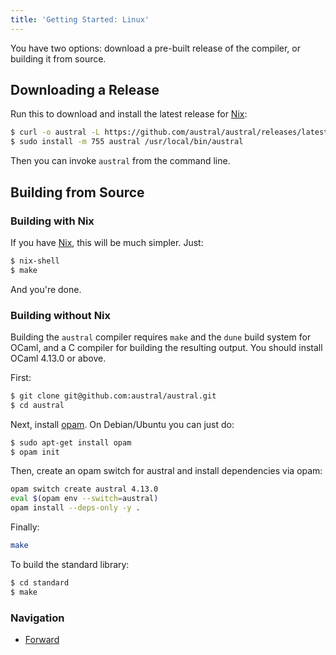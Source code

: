 ```yaml
---
title: 'Getting Started: Linux'
---
```


You have two options: download a pre-built release of the compiler, or building
it from source.

## Downloading a Release

Run this to download and install the latest release for [Nix][nix]:

```bash
$ curl -o austral -L https://github.com/austral/austral/releases/latest/download/austral-linux
$ sudo install -m 755 austral /usr/local/bin/austral
```

Then you can invoke `austral` from the command line.

## Building from Source

### Building with Nix

If you have [Nix][nix], this will be much simpler. Just:

[nix]: https://nixos.org/

```bash
$ nix-shell
$ make
```

And you're done.

### Building without Nix

Building the `austral` compiler requires `make` and the `dune` build system for
OCaml, and a C compiler for building the resulting output. You should install
OCaml 4.13.0 or above.

First:

```bash
$ git clone git@github.com:austral/austral.git
$ cd austral
```

Next, install [opam][opam]. On Debian/Ubuntu you can just do:

```bash
$ sudo apt-get install opam
$ opam init
```

Then, create an opam switch for austral and install dependencies via opam:

```bash
opam switch create austral 4.13.0
eval $(opam env --switch=austral)
opam install --deps-only -y .
```

Finally:
```bash
make
```

To build the standard library:

```bash
$ cd standard
$ make
```


### Navigation

- [Forward](/tutorial/hello-world)

[opam]: https://opam.ocaml.org/doc/Install.html
